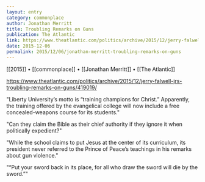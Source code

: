 ```yaml
---
layout: entry
category: commonplace
author: Jonathan Merritt
title: Troubling Remarks on Guns
publication: The Atlantic
link: https://www.theatlantic.com/politics/archive/2015/12/jerry-falwell-jrs-troubling-remarks-on-guns/419019/
date: 2015-12-06
permalink: 2015/12/06/jonathan-merritt-troubling-remarks-on-guns
---
```


[[2015]] • [[commonplace]] • [[Jonathan Merritt]] • [[The Atlantic]]

https://www.theatlantic.com/politics/archive/2015/12/jerry-falwell-jrs-troubling-remarks-on-guns/419019/

"Liberty University’s motto is “training champions for Christ.” Apparently, the training offered by the evangelical college will now include a free concealed-weapons course for its students."

"Can they claim the Bible as their chief authority if they ignore it when politically expedient?"
 
"While the school claims to put Jesus at the center of its curriculum, its president never referred to the Prince of Peace’s teachings in his remarks about gun violence."

"“Put your sword back in its place, for all who draw the sword will die by the sword.”"

